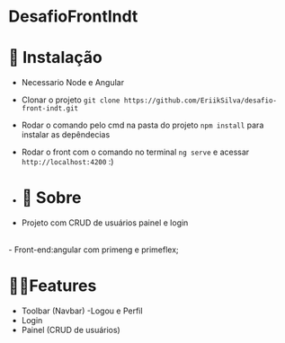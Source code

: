 # DesafioFrontIndt

# 💾 Instalação
- Necessario Node e Angular
- Clonar o projeto ```git clone https://github.com/EriikSilva/desafio-front-indt.git```
- Rodar o comando pelo cmd na pasta do projeto ```npm install``` para instalar as depêndecias
- Rodar o front com o comando no terminal ```ng serve``` e acessar ```http://localhost:4200``` :)

- # 💬 Sobre
- Projeto com CRUD de usuários painel e login
<br>
- Front-end:angular com primeng e primeflex;

# 🐱‍👤Features
- Toolbar (Navbar)
 -Logou  e Perfil
- Login
- Painel (CRUD de usuários) 
